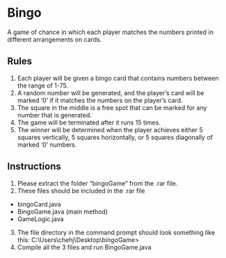 # Bingo
A game of chance in which each player matches the numbers printed in different arrangements on cards.

## Rules
1.	Each player will be given a bingo card that contains numbers between the range of 1-75. 
2.	A random number will be generated, and the player’s card will be marked ‘0’ if it matches the numbers on the player’s card. 
3.	The square in the middle is a free spot that can be marked for any number that is generated.
4.	The game will be terminated after it runs 15 times.
5.	The winner will be determined when the player achieves either 5 squares vertically, 5 squares horizontally, or 5 squares diagonally of marked ‘0’ numbers. 

## Instructions
1.	Please extract the folder “bingoGame” from the .rar file. 
2.	These files should be included in the .rar file
-	bingoCard.java
-	BingoGame.java (main method)
-	GameLogic.java
3.	The file directory in the command prompt should look something like this: C:\Users\chehj\Desktop\bingoGame>
4.	Compile all the 3 files and run BingoGame.java
